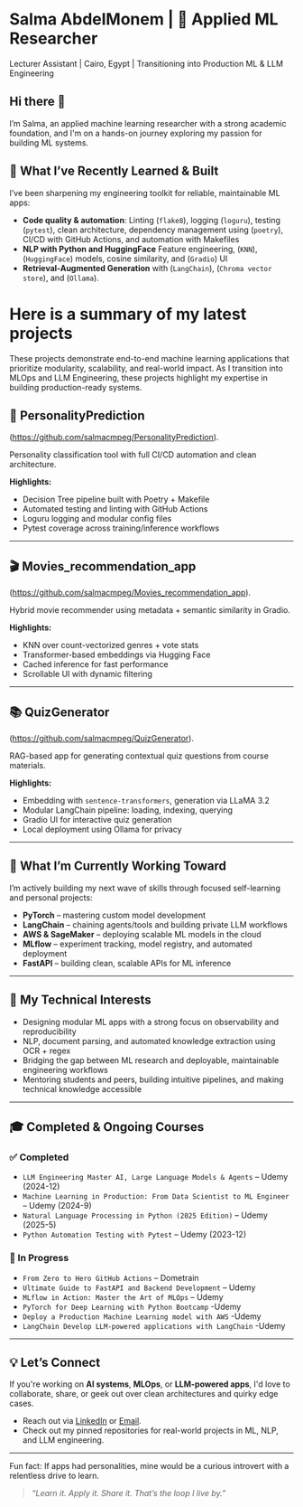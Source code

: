 
# Salma AbdelMonem | 🧪 Applied ML Researcher

Lecturer Assistant | Cairo, Egypt | Transitioning into Production ML & LLM Engineering

## Hi there 👋

I’m Salma, an applied machine learning researcher with a strong academic foundation, and I'm on a hands-on journey exploring my passion for building ML systems.

## 🔧 What I’ve Recently Learned & Built

I’ve been sharpening my engineering toolkit for reliable, maintainable ML apps:

- **Code quality & automation**: Linting (`flake8`), logging (`loguru`), testing (`pytest`), clean architecture, dependency management using (`poetry`),  CI/CD with GitHub Actions, and automation with Makefiles
- **NLP with Python and HuggingFace** Feature engineering, (`KNN`), (`HuggingFace`) models, cosine similarity, and  (`Gradio`) UI
- **Retrieval-Augmented Generation** with (`LangChain`), (`Chroma vector store`), and (`Ollama`).

# Here is a summary of my latest projects
These projects demonstrate end-to-end machine learning applications that prioritize modularity, scalability, and real-world impact. As I transition into MLOps and LLM Engineering, these projects highlight my expertise in building production-ready systems.

## 🧠 PersonalityPrediction  

(https://github.com/salmacmpeg/PersonalityPrediction).

Personality classification tool with full CI/CD automation and clean architecture.

**Highlights:**
- Decision Tree pipeline built with Poetry + Makefile
- Automated testing and linting with GitHub Actions
- Loguru logging and modular config files
- Pytest coverage across training/inference workflows

---

## 🎬 Movies_recommendation_app 

(https://github.com/salmacmpeg/Movies_recommendation_app).

Hybrid movie recommender using metadata + semantic similarity in Gradio.

**Highlights:**
- KNN over count-vectorized genres + vote stats
- Transformer-based embeddings via Hugging Face
- Cached inference for fast performance
- Scrollable UI with dynamic filtering

---
## 📚 QuizGenerator 

(https://github.com/salmacmpeg/QuizGenerator).

RAG-based app for generating contextual quiz questions from course materials.

**Highlights:**
- Embedding with `sentence-transformers`, generation via LLaMA 3.2
- Modular LangChain pipeline: loading, indexing, querying
- Gradio UI for interactive quiz generation
- Local deployment using Ollama for privacy

---
## 🚀 What I’m Currently Working Toward

I’m actively building my next wave of skills through focused self-learning and personal projects:

-  **PyTorch** – mastering custom model development
-  **LangChain** – chaining agents/tools and building private LLM workflows
-  **AWS & SageMaker** – deploying scalable ML models in the cloud
-  **MLflow** – experiment tracking, model registry, and automated deployment
-  **FastAPI** – building clean, scalable APIs for ML inference
---

## 🎯 My Technical Interests

- Designing modular ML apps with a strong focus on observability and reproducibility
- NLP, document parsing, and automated knowledge extraction using OCR + regex
- Bridging the gap between ML research and deployable, maintainable engineering workflows
- Mentoring students and peers, building intuitive pipelines, and making technical knowledge accessible

---
## 🎓 Completed & Ongoing Courses

### ✅ Completed
- `LLM Engineering Master AI, Large Language Models & Agents` – Udemy (2024-12)
- `Machine Learning in Production: From Data Scientist to ML Engineer` – Udemy (2024-9)
- `Natural Language Processing in Python (2025 Edition)` – Udemy (2025-5)
- `Python Automation Testing with Pytest` – Udemy (2023-12)

### 🚧 In Progress
- `From Zero to Hero GitHub Actions` – Dometrain
- `Ultimate Guide to FastAPI and Backend Development` – Udemy
- `MLflow in Action: Master the Art of MLOps` – Udemy 
- `PyTorch for Deep Learning with Python Bootcamp` -Udemy
- `Deploy a Production Machine Learning model with AWS` -Udemy
- `LangChain Develop LLM-powered applications with LangChain` -Udemy
---


## 💡 Let’s Connect

If you're working on **AI systems**, **MLOps**, or **LLM-powered apps**, I'd love to collaborate, share, or geek out over clean architectures and quirky edge cases.

- Reach out via [LinkedIn](https://www.linkedin.com/in/salma-abdelmotaleb-27911692/) or [Email](salmacmpeg@gmail.com).
- Check out my pinned repositories for real-world projects in ML, NLP, and LLM engineering.

---
Fun fact: If apps had personalities, mine would be a curious introvert with a relentless drive to learn.
> _“Learn it. Apply it. Share it. That’s the loop I live by.”_
